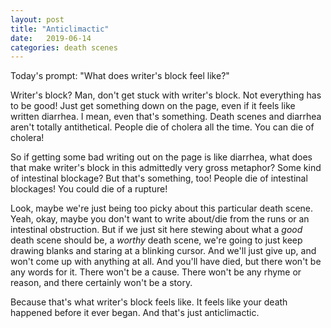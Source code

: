 ```yaml
---
layout: post
title: "Anticlimactic"
date:   2019-06-14
categories: death scenes
---
```

Today's prompt: "What does writer's block feel like?"

Writer's block? Man, don't get stuck with writer's block. Not everything has to be good! Just get something down on the page, even if it feels like written diarrhea. I mean, even that's something. Death scenes and diarrhea aren't totally antithetical. People die of cholera all the time. You can die of cholera!

So if getting some bad writing out on the page is like diarrhea, what does that make writer's block in this admittedly very gross metaphor? Some kind of intestinal blockage? But that's something, too! People die of intestinal blockages! You could die of a rupture!

Look, maybe we're just being too picky about this particular death scene. Yeah, okay, maybe you don't want to write about/die from the runs or an intestinal obstruction. But if we just sit here stewing about what a *good* death scene should be, a *worthy* death scene, we're going to just keep drawing blanks and staring at a blinking cursor. And we'll just give up, and won't come up with anything at all. And you'll have died, but there won't be any words for it. There won't be a cause. There won't be any rhyme or reason, and there certainly won't be a story. 

Because that's what writer's block feels like. It feels like your death happened before it ever began. And that's just anticlimactic.
